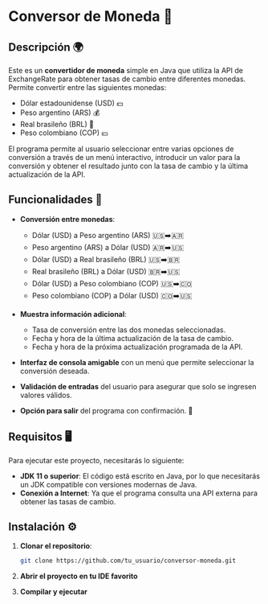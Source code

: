 # Conversor de Moneda 💱

## Descripción 🌍

Este es un **convertidor de moneda** simple en Java que utiliza la API de ExchangeRate para obtener tasas de cambio entre diferentes monedas. Permite convertir entre las siguientes monedas:
- Dólar estadounidense (USD) 💵
- Peso argentino (ARS) 💰
- Real brasileño (BRL) 💸
- Peso colombiano (COP) 💴

El programa permite al usuario seleccionar entre varias opciones de conversión a través de un menú interactivo, introducir un valor para la conversión y obtener el resultado junto con la tasa de cambio y la última actualización de la API.

## Funcionalidades 🔧

- **Conversión entre monedas**:
  - Dólar (USD) a Peso argentino (ARS) 🇺🇸➡️🇦🇷
  - Peso argentino (ARS) a Dólar (USD) 🇦🇷➡️🇺🇸
  - Dólar (USD) a Real brasileño (BRL) 🇺🇸➡️🇧🇷
  - Real brasileño (BRL) a Dólar (USD) 🇧🇷➡️🇺🇸
  - Dólar (USD) a Peso colombiano (COP) 🇺🇸➡️🇨🇴
  - Peso colombiano (COP) a Dólar (USD) 🇨🇴➡️🇺🇸

- **Muestra información adicional**:
  - Tasa de conversión entre las dos monedas seleccionadas.
  - Fecha y hora de la última actualización de la tasa de cambio.
  - Fecha y hora de la próxima actualización programada de la API.

- **Interfaz de consola amigable** con un menú que permite seleccionar la conversión deseada.

- **Validación de entradas** del usuario para asegurar que solo se ingresen valores válidos.

- **Opción para salir** del programa con confirmación. 🚪

## Requisitos 🖥️

Para ejecutar este proyecto, necesitarás lo siguiente:

- **JDK 11 o superior**: El código está escrito en Java, por lo que necesitarás un JDK compatible con versiones modernas de Java.
- **Conexión a Internet**: Ya que el programa consulta una API externa para obtener las tasas de cambio.

## Instalación ⚙️

1. **Clonar el repositorio**:

   ```bash
   git clone https://github.com/tu_usuario/conversor-moneda.git
2. **Abrir el proyecto en tu IDE favorito**
3. **Compilar y ejecutar**

